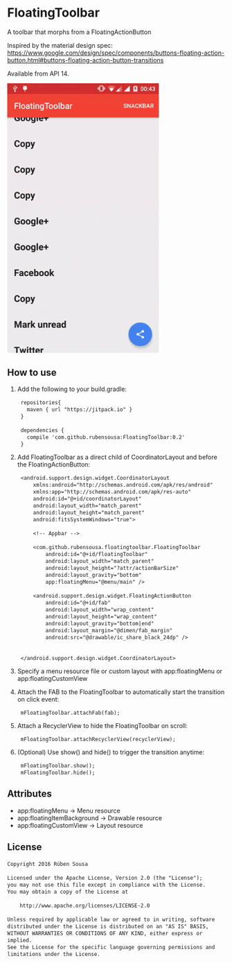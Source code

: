 # FloatingToolbar
A toolbar that morphs from a FloatingActionButton

Inspired by the material design spec: https://www.google.com/design/spec/components/buttons-floating-action-button.html#buttons-floating-action-button-transitions

Available from API 14.

<img src="screenshots/demo.gif" width="350">

## How to use

1. Add the following to your build.gradle:

        repositories{
          maven { url "https://jitpack.io" }
        }
        
        dependencies {
          compile 'com.github.rubensousa:FloatingToolbar:0.2'
        }

2. Add FloatingToolbar as a direct child of CoordinatorLayout and before the FloatingActionButton:


        <android.support.design.widget.CoordinatorLayout 
            xmlns:android="http://schemas.android.com/apk/res/android"
            xmlns:app="http://schemas.android.com/apk/res-auto"
            android:id="@+id/coordinatorLayout"
            android:layout_width="match_parent"
            android:layout_height="match_parent"
            android:fitsSystemWindows="true">
            
            <!-- Appbar -->

            <com.github.rubensousa.floatingtoolbar.FloatingToolbar
                android:id="@+id/floatingToolbar"
                android:layout_width="match_parent"
                android:layout_height="?attr/actionBarSize"
                android:layout_gravity="bottom"
                app:floatingMenu="@menu/main" />

            <android.support.design.widget.FloatingActionButton
                android:id="@+id/fab"
                android:layout_width="wrap_content"
                android:layout_height="wrap_content"
                android:layout_gravity="bottom|end"
                android:layout_margin="@dimen/fab_margin"
                android:src="@drawable/ic_share_black_24dp" />
                
                
        </android.support.design.widget.CoordinatorLayout>

3. Specify a menu resource file or custom layout with app:floatingMenu or app:floatingCustomView

4. Attach the FAB to the FloatingToolbar to automatically start the transition on click event:

        mFloatingToolbar.attachFab(fab);

5. Attach a RecyclerView to hide the FloatingToolbar on scroll:

        mFloatingToolbar.attachRecyclerView(recyclerView);


6. (Optional) Use show() and hide() to trigger the transition anytime:

        mFloatingToolbar.show();
        mFloatingToolbar.hide();
        



## Attributes

- app:floatingMenu -> Menu resource
- app:floatingItemBackground -> Drawable resource
- app:floatingCustomView -> Layout resource


## License

    Copyright 2016 Rúben Sousa
    
    Licensed under the Apache License, Version 2.0 (the "License");
    you may not use this file except in compliance with the License.
    You may obtain a copy of the License at
    
        http://www.apache.org/licenses/LICENSE-2.0
    
    Unless required by applicable law or agreed to in writing, software
    distributed under the License is distributed on an "AS IS" BASIS,
    WITHOUT WARRANTIES OR CONDITIONS OF ANY KIND, either express or implied.
    See the License for the specific language governing permissions and
    limitations under the License.
